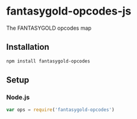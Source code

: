 # fantasygold-opcodes-js
The FANTASYGOLD opcodes map

## Installation
``` bash
npm install fantasygold-opcodes
```

## Setup
### Node.js
``` javascript
var ops = require('fantasygold-opcodes')
```
